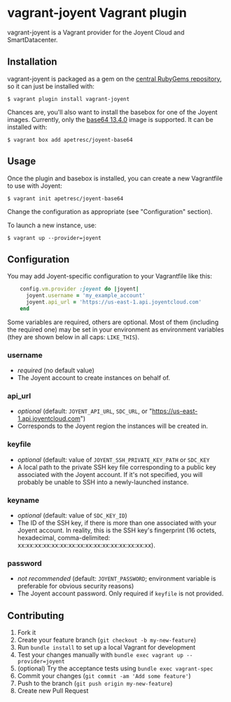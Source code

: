 # vagrant-joyent Vagrant plugin

vagrant-joyent is a Vagrant provider for the Joyent Cloud and SmartDatacenter.

## Installation

vagrant-joyent is packaged as a gem on the [central RubyGems
repository](https://rubygems.org/gems/vagrant-joyent), so it can just be
installed with:

    $ vagrant plugin install vagrant-joyent

Chances are, you'll also want to install the basebox for one of the
Joyent images. Currently, only the [base64 13.4.0](http://wiki.joyent.com/wiki/display/jpc2/SmartMachine+Base#SmartMachineBase-13.4.0)
image is supported. It can be installed with:

    $ vagrant box add apetresc/joyent-base64

## Usage

Once the plugin and basebox is installed, you can create a new
Vagrantfile to use with Joyent:

    $ vagrant init apetresc/joyent-base64

Change the configuration as appropriate (see "Configuration" section).

To launch a new instance, use:

    $ vagrant up --provider=joyent

## Configuration

You may add Joyent-specific configuration to your Vagrantfile like this:

```ruby
    config.vm.provider :joyent do |joyent|
      joyent.username = 'my_example_account'
      joyent.api_url = 'https://us-east-1.api.joyentcloud.com'
    end
```

Some variables are required, others are optional. Most of them (including the
required one) may be set in your environment as environment variables (they are
shown below in all caps: `LIKE_THIS`).

### username
  * _required_ (no default value)
  *  The Joyent account to create instances on behalf of.

### api_url
  * _optional_ (default: `JOYENT_API_URL`, `SDC_URL`, or
    "https://us-east-1.api.joyentcloud.com")
  * Corresponds to the Joyent region the instances will be created in.

### keyfile
  * _optional_ (default: value of `JOYENT_SSH_PRIVATE_KEY_PATH` or `SDC_KEY`
  * A local path to the private SSH key file
    corresponding to a public key associated with the Joyent account. If it's
    not specified, you will probably be unable to SSH into a newly-launched
    instance.

### keyname
  * _optional_ (default: value of `SDC_KEY_ID`)
  * The ID of the SSH key, if there is more than
    one associated with your Joyent account. In reality, this is the SSH
    key's fingerprint (16 octets, hexadecimal, comma-delimited:
    xx:xx:xx:xx:xx:xx:xx:xx:xx:xx:xx:xx:xx:xx:xx:xx).

### password
  * _not recommended_ (default: `JOYENT_PASSWORD`; environment variable is
    preferable for obvious security reasons)
  * The Joyent account password. Only required if `keyfile` is not provided.

## Contributing

1. Fork it
2. Create your feature branch (`git checkout -b my-new-feature`)
3. Run `bundle install` to set up a local Vagrant for development
4. Test your changes manually with `bundle exec vagrant up --provider=joyent`
5. (optional) Try the acceptance tests using `bundle exec vagrant-spec`
6. Commit your changes (`git commit -am 'Add some feature'`)
7. Push to the branch (`git push origin my-new-feature`)
8. Create new Pull Request
